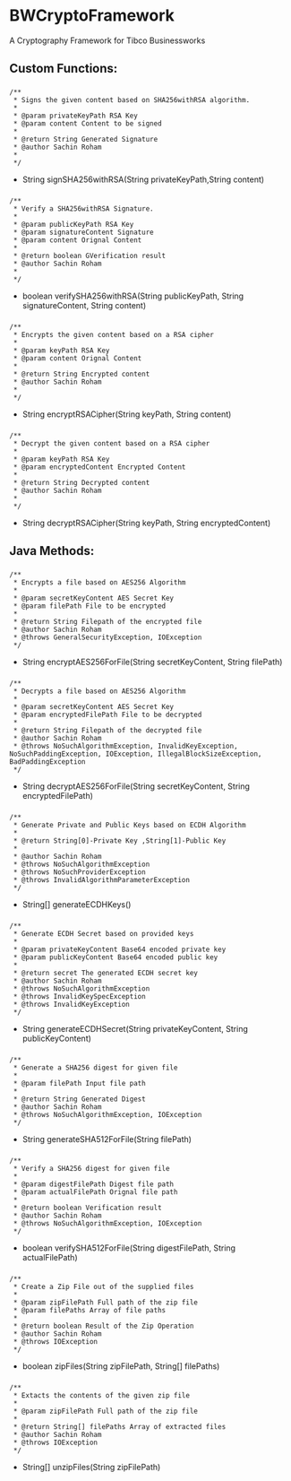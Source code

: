 # BWCryptoFramework
A Cryptography Framework for Tibco Businessworks

## Custom Functions:

 ###	
 	/**
	 * Signs the given content based on SHA256withRSA algorithm.
	 * 
	 * @param privateKeyPath RSA Key
	 * @param content Content to be signed
	 * 
	 * @return String Generated Signature
	 * @author Sachin Roham
	 * 
	 */
  - String signSHA256withRSA(String privateKeyPath,String content)
  
  ###	
  	/**
	 * Verify a SHA256withRSA Signature.
	 * 
	 * @param publicKeyPath RSA Key
	 * @param signatureContent Signature
	 * @param content Orignal Content
	 * 
	 * @return boolean GVerification result
	 * @author Sachin Roham
	 * 
	 */
  - boolean verifySHA256withRSA(String publicKeyPath, String signatureContent, String content)
  
  ###	
  	/**
	 * Encrypts the given content based on a RSA cipher
	 * 
	 * @param keyPath RSA Key
	 * @param content Orignal Content
	 * 
	 * @return String Encrypted content
	 * @author Sachin Roham
	 * 
	 */
  - String encryptRSACipher(String keyPath, String content)
  
   ###	
   	/**
	 * Decrypt the given content based on a RSA cipher
	 * 
	 * @param keyPath RSA Key
	 * @param encryptedContent Encrypted Content
	 * 
	 * @return String Decrypted content
	 * @author Sachin Roham
	 * 
	 */
  - String decryptRSACipher(String keyPath, String encryptedContent)
    
## Java Methods:
###    
	/**
	 * Encrypts a file based on AES256 Algorithm
	 * 
	 * @param secretKeyContent AES Secret Key
	 * @param filePath File to be encrypted
	 * 
	 * @return String Filepath of the encrypted file
	 * @author Sachin Roham
	 * @throws GeneralSecurityException, IOException 
	 */
  - String encryptAES256ForFile(String secretKeyContent, String filePath)
  
  ###    
  	/**
	 * Decrypts a file based on AES256 Algorithm
	 * 
	 * @param secretKeyContent AES Secret Key
	 * @param encryptedFilePath File to be decrypted
	 * 
	 * @return String Filepath of the decrypted file
	 * @author Sachin Roham
	 * @throws NoSuchAlgorithmException, InvalidKeyException, NoSuchPaddingException, IOException, IllegalBlockSizeException, BadPaddingException
	 */	
  - String decryptAES256ForFile(String secretKeyContent, String encryptedFilePath)
  
  ###   
  	/**
	 * Generate Private and Public Keys based on ECDH Algorithm
	 * 	
	 * @return String[0]-Private Key ,String[1]-Public Key
	 *  
	 * @author Sachin Roham
	 * @throws NoSuchAlgorithmException 
	 * @throws NoSuchProviderException 
	 * @throws InvalidAlgorithmParameterException 
	 */
  - String[] generateECDHKeys()
  
  ###	
  	/**
	 * Generate ECDH Secret based on provided keys
	 * 
	 * @param privateKeyContent Base64 encoded private key
	 * @param publicKeyContent Base64 encoded public key
	 * 
	 * @return secret The generated ECDH secret key
	 * @author Sachin Roham
	 * @throws NoSuchAlgorithmException 
	 * @throws InvalidKeySpecException 
	 * @throws InvalidKeyException 
	 */
  - String generateECDHSecret(String privateKeyContent, String publicKeyContent) 
  
  ###	
  	/**
	 * Generate a SHA256 digest for given file
	 * 
	 * @param filePath Input file path
	 * 
	 * @return String Generated Digest
	 * @author Sachin Roham
	 * @throws NoSuchAlgorithmException, IOException 
	 */
  - String generateSHA512ForFile(String filePath)
  
  ###	
  	/**
	 * Verify a SHA256 digest for given file
	 * 
	 * @param digestFilePath Digest file path
	 * @param actualFilePath Orignal file path
	 * 
	 * @return boolean Verification result
	 * @author Sachin Roham
	 * @throws NoSuchAlgorithmException, IOException 
	 */
  - boolean verifySHA512ForFile(String digestFilePath, String actualFilePath)
  
  ###	
  	/**
	 * Create a Zip File out of the supplied files
	 * 
	 * @param zipFilePath Full path of the zip file
	 * @param filePaths Array of file paths
	 * 
	 * @return boolean Result of the Zip Operation
	 * @author Sachin Roham
	 * @throws IOException 
	 */
  - boolean zipFiles(String zipFilePath, String[] filePaths)
  
  ###	
  	/**
	 * Extacts the contents of the given zip file
	 * 
	 * @param zipFilePath Full path of the zip file
	 *  
	 * @return String[] filePaths Array of extracted files 
	 * @author Sachin Roham
	 * @throws IOException 
	 */
  - String[] unzipFiles(String zipFilePath)  
